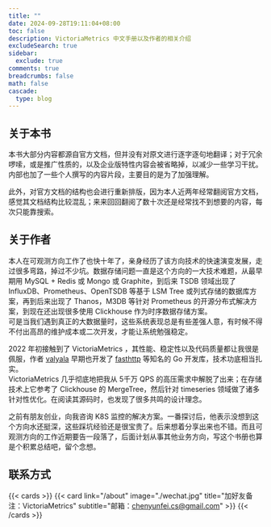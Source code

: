 ```yaml
---
title: ""
date: 2024-09-28T19:11:04+08:00
toc: false
description: VictoriaMetrics 中文手册以及作者的相关介绍
excludeSearch: true
sidebar:
  exclude: true
comments: true
breadcrumbs: false
math: false
cascade:
  type: blog
---
```


## 关于本书
本书大部分内容都源自官方文档，但并没有对原文进行逐字逐句地翻译；对于冗余啰嗦，或是推广性质的，以及企业版特性内容会被省略掉，以减少一些学习干扰。  
内部也加了一些个人撰写的内容片段，主要目的是为了加强理解。

此外，对官方文档的结构也会进行重新排版，因为本人近两年经常翻阅官方文档，感觉其文档结构比较混乱；来来回回翻阅了数十次还是经常找不到想要的内容，每次只能靠搜索。  



## 关于作者
本人在可观测方向工作了也快十年了，亲身经历了该方向技术的快速演变发展，走过很多弯路，掉过不少坑。数据存储问题一直是这个方向的一大技术难题，从最早期用 MySQL + Redis 或 Mongo 或 Graphite，到后来 TSDB 领域出现了 InfluxDB、Prometheus、OpenTSDB 等基于 LSM Tree 或列式存储的数据库方案，再到后来出现了 Thanos，M3DB 等针对 Prometheus 的开源分布式解决方案，到现在还出现很多使用 Clickhouse 作为时序数据存储方案。  
可是当我们遇到真正的大数据量时，这些系统表现总是有些差强人意，有时候不得不付出高昂的维护成本或二次开发，才能让系统勉强稳定。

2022 年初接触到了 VictoriaMetrics ，其性能、稳定性以及代码质量都让我很是佩服，作者 [valyala](https://github.com/valyala) 早期也开发了 [fasthttp](https://github.com/valyala/fasthttp) 等知名的 Go 开发库，技术功底相当扎实。  
VictoriaMetrics 几乎彻底地把我从 5千万 QPS 的高压需求中解脱了出来；在存储技术上它参考了 Clickhouse 的 MergeTree，然后针对 timeseries 领域做了诸多针对性优化。在阅读其源码时，也发现了很多共鸣的设计理念。

之前有朋友创业，向我咨询 K8S 监控的解决方案。一番探讨后，他表示没想到这个方向水还挺深，这些踩坑经验还是很宝贵了。后来想着分享出来也不错。而且可观测方向的工作近期要告一段落了，后面计划从事其他业务方向，写这个书册也算是个积累总结吧，留个念想。

## 联系方式

{{< cards >}}
  {{< card link="/about" image="./wechat.jpg" title="加好友备注：VictoriaMetrics" subtitle="邮箱：chenyunfei.cs@gmail.com" >}}
{{< /cards >}}